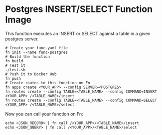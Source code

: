 # Postgres INSERT/SELECT Function Image

This function executes an INSERT or SELECT against a table in a given postgres server.

```
# Create your func.yaml file
fn init --name func-postgres
# Build the function
fn build
# Test it
./test.sh
# Push it to Docker Hub
fn push
# Create routes to this function on Fn
fn apps create <YOUR_APP> --config SERVER=<POSTGRES>
fn routes create --config TABLE=<TABLE_NAME> --config COMMAND=INSERT <YOUR_APP> /<TABLE_NAME>/insert
fn routes create --config TABLE=<TABLE_NAME> --config COMMAND=SELECT <YOUR_APP> /<TABLE_NAME>/select
```

Now you can call your function on Fn:

```
echo <JSON_RECORD> | fn call /<YOUR_APP>/<TABLE_NAME>/insert
echo <JSON_QUERY> | fn call /<YOUR_APP>/<TABLE_NAME>/select
```